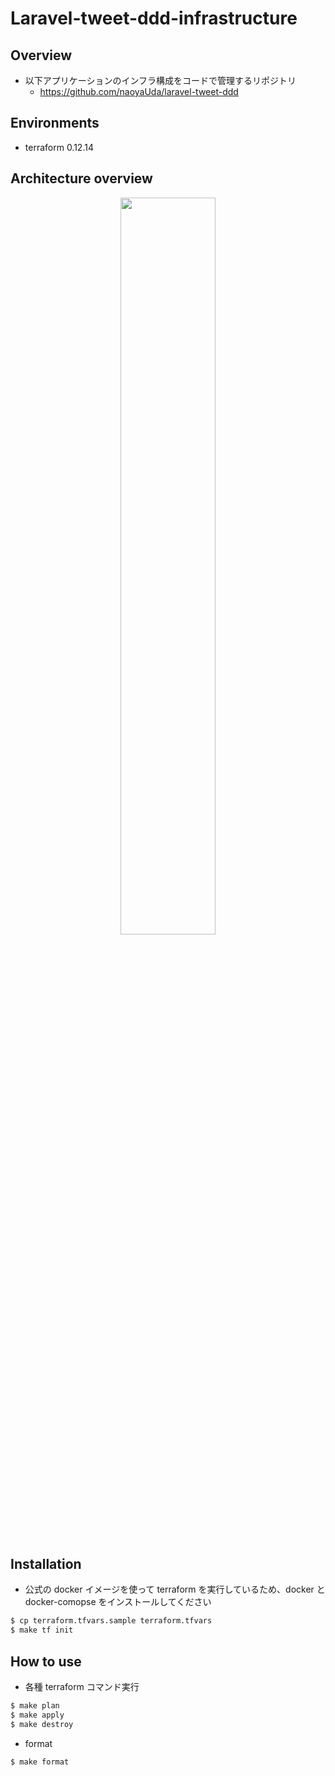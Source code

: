# Laravel-tweet-ddd-infrastructure

## Overview

- 以下アプリケーションのインフラ構成をコードで管理するリポジトリ
  - https://github.com/naoyaUda/laravel-tweet-ddd

## Environments

- terraform 0.12.14

## Architecture overview

<p align="center">
    <img width="55%" src="https://user-images.githubusercontent.com/43739514/82997718-b3ea0c00-a041-11ea-8f46-42936edf80be.png">
</p>

## Installation

- 公式の docker イメージを使って terraform を実行しているため、docker と docker-comopse をインストールしてください

```bash
$ cp terraform.tfvars.sample terraform.tfvars
$ make tf init
```

## How to use

- 各種 terraform コマンド実行

```bash
$ make plan
$ make apply
$ make destroy
```

- format

```bash
$ make format
```
